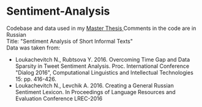# Sentiment-Analysis
Codebase and data used in my [Master Thesis  ](https://www.hse.ru/en/edu/vkr/219699559)
Comments in the code are in Russian  
Title: "Sentiment Analysis of Short Informal Texts"  
Data was taken from:
- Loukachevitch N., Rubtsova Y. 2016. Overcoming Time Gap and Data Sparsity in Tweet Sentiment Analysis. Proc. International Conference "Dialog 2016", Computational Linguistics and Intellectual Technologies 15: pp. 416-426.
- Loukachevitch N., Levchik A. 2016. Creating a General Russian Sentiment Lexicon. In Proceedings of Language Resources and Evaluation Conference LREC-2016
